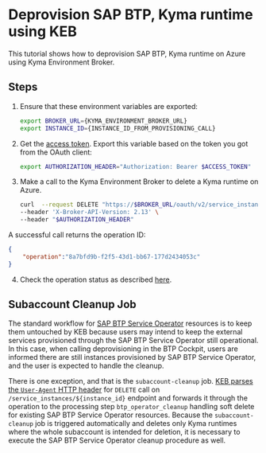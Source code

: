 # Deprovision SAP BTP, Kyma runtime using KEB

This tutorial shows how to deprovision SAP BTP, Kyma runtime on Azure using Kyma Environment Broker.

## Steps

1. Ensure that these environment variables are exported:

   ```bash
   export BROKER_URL={KYMA_ENVIRONMENT_BROKER_URL}
   export INSTANCE_ID={INSTANCE_ID_FROM_PROVISIONING_CALL}
   ```

2. Get the [access token](03-05-authorization.md#get-the-access-token). Export this variable based on the token you got from the OAuth client:

   ```bash
   export AUTHORIZATION_HEADER="Authorization: Bearer $ACCESS_TOKEN"
   ```

3. Make a call to the Kyma Environment Broker to delete a Kyma runtime on Azure.

   ```bash
   curl  --request DELETE "https://$BROKER_URL/oauth/v2/service_instances/$INSTANCE_ID?accepts_incomplete=true&service_id=47c9dcbf-ff30-448e-ab36-d3bad66ba281&plan_id=4deee563-e5ec-4731-b9b1-53b42d855f0c" \
   --header 'X-Broker-API-Version: 2.13' \
   --header "$AUTHORIZATION_HEADER"
   ```

A successful call returns the operation ID:

   ```json
   {
       "operation":"8a7bfd9b-f2f5-43d1-bb67-177d2434053c"
   }
   ```

4. Check the operation status as described [here](08-03-operation-status.md).

## Subaccount Cleanup Job

The standard workflow for [SAP BTP Service Operator](https://github.com/SAP/sap-btp-service-operator) resources is to keep them untouched by KEB because users may intend to
keep the external services provisioned through the SAP BTP Service Operator still operational. In this case, when calling deprovisioning in the BTP Cockpit, users are informed
there are still instances provisioned by SAP BTP Service Operator, and the user is expected to handle the cleanup.

There is one exception, and that is the `subaccount-cleanup` job. [KEB parses the `User-Agent` HTTP header](https://github.com/kyma-project/kyma-environment-broker/blob/c3579f71078208917abfa8c57d9c7b4ba7f4bb5f/internal/process/deprovisioning/btp_operator_cleanup.go#L87) for
`DELETE` call on `/service_instances/${instance_id}` endpoint and forwards it through the operation to the processing step `btp_operator_cleanup` handling
soft delete for existing SAP BTP Service Operator resources. Because the `subaccount-cleanup` job is triggered automatically and deletes only Kyma runtimes where the whole subaccount is 
intended for deletion, it is necessary to execute the SAP BTP Service Operator cleanup procedure as well.
